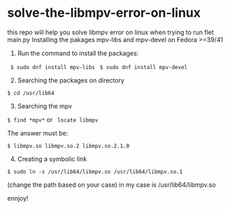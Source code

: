 # solve-the-libmpv-error-on-linux #
this repo will help you solve libmpv error on linux when trying to run flet main.py
Installing the pakages mpv-libs and mpv-devel on Fedora >=39/41 

1. Run the command to install the packages:
 
```  $ sudo dnf install mpv-libs  ```
``` $ sudo dnf install mpv-devel ```


2. Searching the packages on directory

``` $ cd /usr/lib64 ```


3. Searching the mpv

```$ find *mpv*``` or ``` locate libmpv```


The answer must be:

```$ libmpv.so libmpv.so.2 libmpv.so.2.1.0```


4. Creating a symbolic link

```$ sudo ln -s /usr/lib64/libmpv.so /usr/lib64/libmpv.so.1``` 

(change the path based on your case) in my case is /usr/lib64/libmpv.so

ennjoy!
